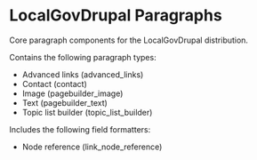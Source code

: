 # LocalGovDrupal Paragraphs

Core paragraph components for the LocalGovDrupal distribution.

Contains the following paragraph types:

* Advanced links (advanced_links)
* Contact (contact)
* Image (pagebuilder_image)
* Text (pagebuilder_text)
* Topic list builder (topic_list_builder)

Includes the following field formatters:

* Node reference (link_node_reference)

